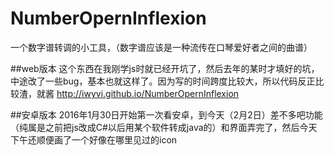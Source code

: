 # NumberOpernInflexion
一个数字谱转调的小工具，（数字谱应该是一种流传在口琴爱好者之间的曲谱）

##web版本
这个东西在我刚学js时就已经开坑了，然后去年的某时才填好的坑，中途改了一些bug，基本也就这样了。因为写的时间跨度比较大，所以代码反正比较渣，就酱
http://iwyvi.github.io/NumberOpernInflexion

##安卓版本
2016年1月30日开始第一次看安卓，到今天（2月2日）差不多吧功能（纯属是之前把js改成C#以后用某个软件转成java的）和界面弄完了，然后今天下午还顺便画了一个好像在哪里见过的icon
